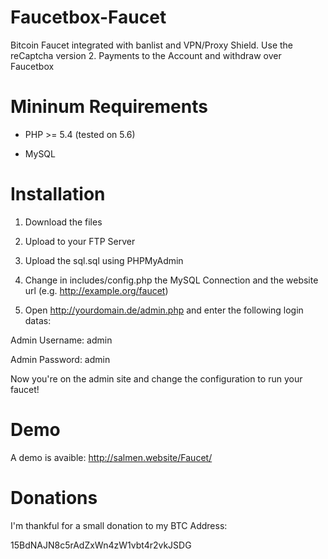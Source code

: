 # Faucetbox-Faucet
Bitcoin Faucet integrated with banlist and VPN/Proxy Shield. Use the reCaptcha version 2. Payments to the Account and withdraw over Faucetbox


# Mininum Requirements

- PHP >= 5.4 (tested on 5.6)

- MySQL

# Installation

1. Download the files

2. Upload to your FTP Server

3. Upload the sql.sql using PHPMyAdmin

4. Change in includes/config.php the MySQL Connection and the website url (e.g. http://example.org/faucet)

5. Open http://yourdomain.de/admin.php and enter the following login datas:

Admin Username: admin

Admin Password: admin

Now you're on the admin site and change the configuration to run your faucet!

# Demo

A demo is avaible: http://salmen.website/Faucet/


# Donations

I'm thankful for a small donation to my BTC Address:

15BdNAJN8c5rAdZxWn4zW1vbt4r2vkJSDG
